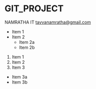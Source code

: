 # GIT_PROJECT
NAMRATHA
IT
tavvanamratha@gmail.com
* Item 1
* Item 2
  * Item 2a
  * Item 2b
1. Item 1
2. Item 2
3. Item 3
  * Item 3a
  * Item 3b

